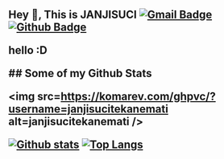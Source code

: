 ## Hey 👋, This is JANJISUCI [![Gmail Badge](https://img.shields.io/badge/-arkancasper888@gmail.com-c14438?style=flat&logo=Gmail&logoColor=white&link=mailto:arkancasper888@gmail.com)](mailto:arkancasper888@gmail.com) [![Github Badge](https://img.shields.io/badge/-janjisucitekanemati-grey?style=flat&logo=github&logoColor=white&link=https://github.com/janjisucitekanemati/)](https://www.github.com/janjisucitekanemati/) <p align='left'>hello :D</p> ## Some of my Github Stats <p align=left> <img src=https://komarev.com/ghpvc/?username=janjisucitekanemati alt=janjisucitekanemati /> </p>  [![Github stats](https://github-readme-stats.vercel.app/api?username=janjisucitekanemati&show_icons=true&include_all_commits=true)](https://github.com/janjisucitekanemati/github-readme-stats) [![Top Langs](https://github-readme-stats.vercel.app/api/top-langs/?username=janjisucitekanemati&layout=compact)](https://github.com/janjisucitekanemati/github-readme-stats)
